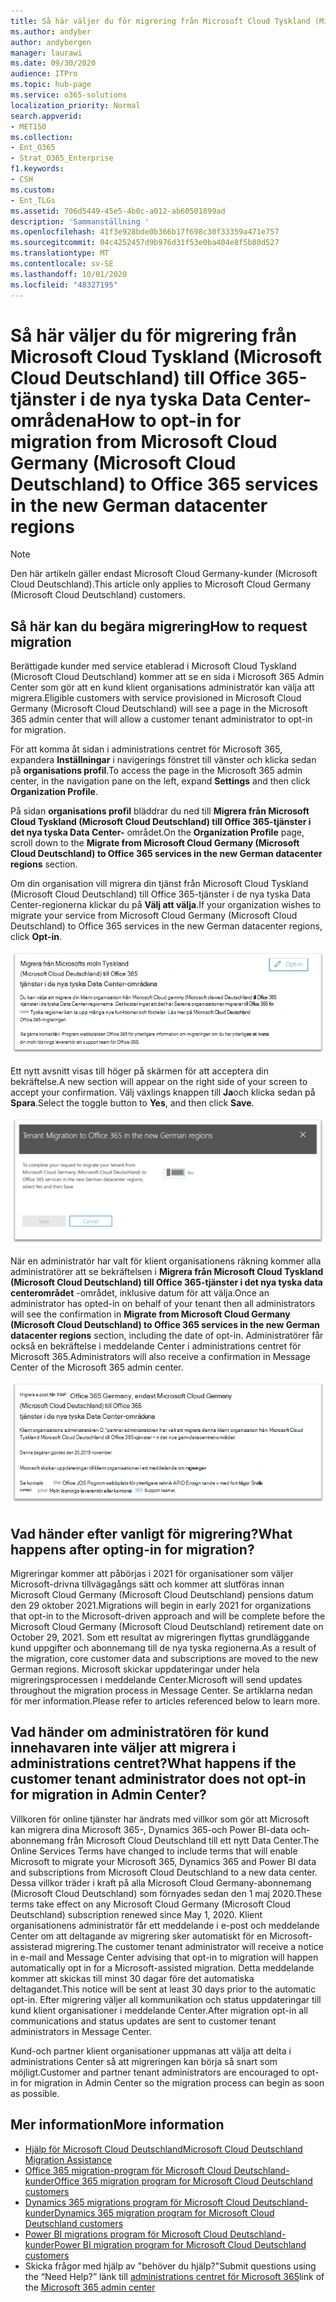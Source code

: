 ```yaml
---
title: Så här väljer du för migrering från Microsoft Cloud Tyskland (Microsoft Cloud Deutschland) till Office 365-tjänster i de nya tyska Data Center-områdena
ms.author: andyber
author: andybergen
manager: laurawi
ms.date: 09/30/2020
audience: ITPro
ms.topic: hub-page
ms.service: o365-solutions
localization_priority: Normal
search.appverid:
- MET150
ms.collection:
- Ent_O365
- Strat_O365_Enterprise
f1.keywords:
- CSH
ms.custom:
- Ent_TLGs
ms.assetid: 706d5449-45e5-4b0c-a012-ab60501899ad
description: 'Sammanställning '
ms.openlocfilehash: 41f3e928bde0b366b17f698c30f33359a471e757
ms.sourcegitcommit: 04c4252457d9b976d31f53e0ba404e8f5b80d527
ms.translationtype: MT
ms.contentlocale: sv-SE
ms.lasthandoff: 10/01/2020
ms.locfileid: "48327195"
---
```

# <a name="how-to-opt-in-for-migration-from-microsoft-cloud-germany-microsoft-cloud-deutschland-to-office-365-services-in-the-new-german-datacenter-regions"></a><span data-ttu-id="b664b-103">Så här väljer du för migrering från Microsoft Cloud Tyskland (Microsoft Cloud Deutschland) till Office 365-tjänster i de nya tyska Data Center-områdena</span><span class="sxs-lookup"><span data-stu-id="b664b-103">How to opt-in for migration from Microsoft Cloud Germany (Microsoft Cloud Deutschland) to Office 365 services in the new German datacenter regions</span></span>

>[!Note]
><span data-ttu-id="b664b-104">Den här artikeln gäller endast Microsoft Cloud Germany-kunder (Microsoft Cloud Deutschland).</span><span class="sxs-lookup"><span data-stu-id="b664b-104">This article only applies to Microsoft Cloud Germany (Microsoft Cloud Deutschland) customers.</span></span>
>

## <a name="how-to-request-migration"></a><span data-ttu-id="b664b-105">Så här kan du begära migrering</span><span class="sxs-lookup"><span data-stu-id="b664b-105">How to request migration</span></span>

<span data-ttu-id="b664b-106">Berättigade kunder med service etablerad i Microsoft Cloud Tyskland (Microsoft Cloud Deutschland) kommer att se en sida i Microsoft 365 Admin Center som gör att en kund klient organisations administratör kan välja att migrera.</span><span class="sxs-lookup"><span data-stu-id="b664b-106">Eligible customers with service provisioned in Microsoft Cloud Germany (Microsoft Cloud Deutschland) will see a page in the Microsoft 365 admin center that will allow a customer tenant administrator to opt-in for migration.</span></span>

<span data-ttu-id="b664b-107">För att komma åt sidan i administrations centret för Microsoft 365, expandera **Inställningar** i navigerings fönstret till vänster och klicka sedan på **organisations profil**.</span><span class="sxs-lookup"><span data-stu-id="b664b-107">To access the page in the Microsoft 365 admin center, in the navigation pane on the left, expand **Settings** and then click **Organization Profile**.</span></span>

<span data-ttu-id="b664b-108">På sidan **organisations profil** bläddrar du ned till **Migrera från Microsoft Cloud Tyskland (Microsoft Cloud Deutschland) till Office 365-tjänster i det nya tyska Data Center-** området.</span><span class="sxs-lookup"><span data-stu-id="b664b-108">On the **Organization Profile** page, scroll down to the **Migrate from Microsoft Cloud Germany (Microsoft Cloud Deutschland) to Office 365 services in the new German datacenter regions** section.</span></span>

<span data-ttu-id="b664b-109">Om din organisation vill migrera din tjänst från Microsoft Cloud Tyskland (Microsoft Cloud Deutschland) till Office 365-tjänster i de nya tyska Data Center-regionerna klickar du på **Välj att välja**.</span><span class="sxs-lookup"><span data-stu-id="b664b-109">If your organization wishes to migrate your service from Microsoft Cloud Germany (Microsoft Cloud Deutschland) to Office 365 services in the new German datacenter regions, click **Opt-in**.</span></span>
 
![Deltagande i inledning](../media/ms-cloud-germany-migration-opt-in/tenant-migration.png)

<span data-ttu-id="b664b-111">Ett nytt avsnitt visas till höger på skärmen för att acceptera din bekräftelse.</span><span class="sxs-lookup"><span data-stu-id="b664b-111">A new section will appear on the right side of your screen to accept your confirmation.</span></span> <span data-ttu-id="b664b-112">Välj växlings knappen till **Ja**och klicka sedan på **Spara**.</span><span class="sxs-lookup"><span data-stu-id="b664b-112">Select the toggle button to **Yes**, and then click **Save**.</span></span>
 
![Deltagande i godkännande](../media/ms-cloud-germany-migration-opt-in/tenant-migration-new-regions.png)

<span data-ttu-id="b664b-114">När en administratör har valt för klient organisationens räkning kommer alla administratörer att se bekräftelsen i **Migrera från Microsoft Cloud Tyskland (Microsoft Cloud Deutschland) till Office 365-tjänster i det nya tyska data centerområdet** -området, inklusive datum för att välja.</span><span class="sxs-lookup"><span data-stu-id="b664b-114">Once an administrator has opted-in on behalf of your tenant then all administrators will see the confirmation in **Migrate from Microsoft Cloud Germany (Microsoft Cloud Deutschland) to Office 365 services in the new German datacenter regions** section, including the date of opt-in.</span></span> <span data-ttu-id="b664b-115">Administratörer får också en bekräftelse i meddelande Center i administrations centret för Microsoft 365.</span><span class="sxs-lookup"><span data-stu-id="b664b-115">Administrators will also receive a confirmation in Message Center of the Microsoft 365 admin center.</span></span> 
 
![Bekräfta deltagande](../media/ms-cloud-germany-migration-opt-in/tenant-migration2.png)

## <a name="what-happens-after-opting-in-for-migration"></a><span data-ttu-id="b664b-117">Vad händer efter vanligt för migrering?</span><span class="sxs-lookup"><span data-stu-id="b664b-117">What happens after opting-in for migration?</span></span>

<span data-ttu-id="b664b-118">Migreringar kommer att påbörjas i 2021 för organisationer som väljer Microsoft-drivna tillvägagångs sätt och kommer att slutföras innan Microsoft Cloud Germany (Microsoft Cloud Deutschland) pensions datum den 29 oktober 2021.</span><span class="sxs-lookup"><span data-stu-id="b664b-118">Migrations will begin in early 2021 for organizations that opt-in to the Microsoft-driven approach and will be complete before the Microsoft Cloud Germany (Microsoft Cloud Deutschland) retirement date on October 29, 2021.</span></span>  <span data-ttu-id="b664b-119">Som ett resultat av migreringen flyttas grundläggande kund uppgifter och abonnemang till de nya tyska regionerna.</span><span class="sxs-lookup"><span data-stu-id="b664b-119">As a result of the migration, core customer data and subscriptions are moved to the new German regions.</span></span>  <span data-ttu-id="b664b-120">Microsoft skickar uppdateringar under hela migreringsprocessen i meddelande Center.</span><span class="sxs-lookup"><span data-stu-id="b664b-120">Microsoft will send updates throughout the migration process in Message Center.</span></span>  <span data-ttu-id="b664b-121">Se artiklarna nedan för mer information.</span><span class="sxs-lookup"><span data-stu-id="b664b-121">Please refer to articles referenced below to learn more.</span></span>

## <a name="what-happens-if-the-customer-tenant-administrator-does-not-opt-in-for-migration-in-admin-center"></a><span data-ttu-id="b664b-122">Vad händer om administratören för kund innehavaren inte väljer att migrera i administrations centret?</span><span class="sxs-lookup"><span data-stu-id="b664b-122">What happens if the customer tenant administrator does not opt-in for migration in Admin Center?</span></span>

<span data-ttu-id="b664b-123">Villkoren för online tjänster har ändrats med villkor som gör att Microsoft kan migrera dina Microsoft 365-, Dynamics 365-och Power BI-data och-abonnemang från Microsoft Cloud Deutschland till ett nytt Data Center.</span><span class="sxs-lookup"><span data-stu-id="b664b-123">The Online Services Terms have changed to include terms that will enable Microsoft to migrate your Microsoft 365, Dynamics 365 and Power BI data and subscriptions from Microsoft Cloud Deutschland to a new data center.</span></span> <span data-ttu-id="b664b-124">Dessa villkor träder i kraft på alla Microsoft Cloud Germany-abonnemang (Microsoft Cloud Deutschland) som förnyades sedan den 1 maj 2020.</span><span class="sxs-lookup"><span data-stu-id="b664b-124">These terms take effect on any Microsoft Cloud Germany (Microsoft Cloud Deutschland) subscription renewed since May 1, 2020.</span></span>  <span data-ttu-id="b664b-125">Klient organisationens administratör får ett meddelande i e-post och meddelande Center om att deltagande av migrering sker automatiskt för en Microsoft-assisterad migrering.</span><span class="sxs-lookup"><span data-stu-id="b664b-125">The customer tenant administrator will receive a notice in e-mail and Message Center advising that opt-in to migration will happen automatically opt in for a Microsoft-assisted migration.</span></span> <span data-ttu-id="b664b-126">Detta meddelande kommer att skickas till minst 30 dagar före det automatiska deltagandet.</span><span class="sxs-lookup"><span data-stu-id="b664b-126">This notice will be sent at least 30 days prior to the automatic opt-in.</span></span>  <span data-ttu-id="b664b-127">Efter migrering väljer all kommunikation och status uppdateringar till kund klient organisationer i meddelande Center.</span><span class="sxs-lookup"><span data-stu-id="b664b-127">After migration opt-in all communications and status updates are sent to customer tenant administrators in Message Center.</span></span>

<span data-ttu-id="b664b-128">Kund-och partner klient organisationer uppmanas att välja att delta i administrations Center så att migreringen kan börja så snart som möjligt.</span><span class="sxs-lookup"><span data-stu-id="b664b-128">Customer and partner tenant administrators are encouraged to opt-in for migration in Admin Center so the migration process can begin as soon as possible.</span></span>

## <a name="more-information"></a><span data-ttu-id="b664b-129">Mer information</span><span class="sxs-lookup"><span data-stu-id="b664b-129">More information</span></span>

- [<span data-ttu-id="b664b-130">Hjälp för Microsoft Cloud Deutschland</span><span class="sxs-lookup"><span data-stu-id="b664b-130">Microsoft Cloud Deutschland Migration Assistance</span></span>](https://aka.ms/germanymigrateassist)
- [<span data-ttu-id="b664b-131">Office 365 migration-program för Microsoft Cloud Deutschland-kunder</span><span class="sxs-lookup"><span data-stu-id="b664b-131">Office 365 migration program for Microsoft Cloud Deutschland customers</span></span>](https://aka.ms/office365germanymove)
- [<span data-ttu-id="b664b-132">Dynamics 365 migrations program för Microsoft Cloud Deutschland-kunder</span><span class="sxs-lookup"><span data-stu-id="b664b-132">Dynamics 365 migration program for Microsoft Cloud Deutschland customers</span></span>](https://aka.ms/d365ceoptin)
- [<span data-ttu-id="b664b-133">Power BI migrations program för Microsoft Cloud Deutschland-kunder</span><span class="sxs-lookup"><span data-stu-id="b664b-133">Power BI migration program for Microsoft Cloud Deutschland customers</span></span>](https://aka.ms/pbioptin)
- <span data-ttu-id="b664b-134">Skicka frågor med hjälp av "behöver du hjälp?"</span><span class="sxs-lookup"><span data-stu-id="b664b-134">Submit questions using the “Need Help?”</span></span> <span data-ttu-id="b664b-135">länk till [administrations centret för Microsoft 365](https://portal.office.de/)</span><span class="sxs-lookup"><span data-stu-id="b664b-135">link of the [Microsoft 365 admin center](https://portal.office.de/)</span></span>
